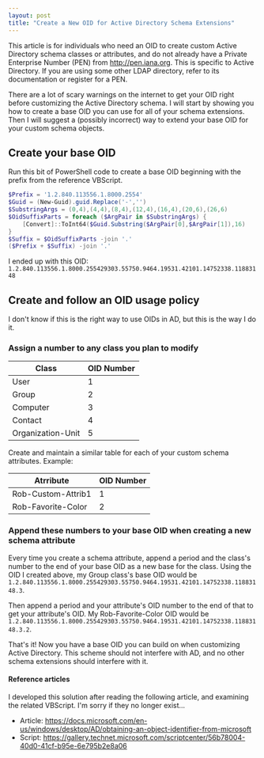 ```yaml
---
layout: post
title: "Create a New OID for Active Directory Schema Extensions"
---
```


This article is for individuals who need an OID to create custom Active Directory schema classes or attributes, and do not already have a Private Enterprise Number (PEN) from http://pen.iana.org. This is specific to Active Directory. If you are using some other LDAP directory, refer to its documentation or register for a PEN.

There are a lot of scary warnings on the internet to get your OID right before customizing the Active Directory schema. I will start by showing you how to create a base OID you can use for all of your schema extensions. Then I will suggest a (possibly incorrect) way to extend your base OID for your custom schema objects.

## Create your base OID
Run this bit of PowerShell code to create a base OID beginning with the prefix from the reference VBScript.

```powershell
$Prefix = '1.2.840.113556.1.8000.2554'
$Guid = (New-Guid).guid.Replace('-','')
$SubstringArgs = (0,4),(4,4),(8,4),(12,4),(16,4),(20,6),(26,6)
$OidSuffixParts = foreach ($ArgPair in $SubstringArgs) {
    [Convert]::ToInt64($Guid.Substring($ArgPair[0],$ArgPair[1]),16)
}
$Suffix = $OidSuffixParts -join '.'
($Prefix + $Suffix) -join '.'
```

I ended up with this OID: `1.2.840.113556.1.8000.255429303.55750.9464.19531.42101.14752338.11883148`

## Create and follow an OID usage policy
I don't know if this is the right way to use OIDs in AD, but this is the way I do it.

### Assign a number to any class you plan to modify

| Class | OID Number |
|-------|------------|
| User | 1 |
| Group | 2 |
| Computer | 3 |
| Contact | 4 |
| Organization-Unit | 5 |

Create and maintain a similar table for each of your custom schema attributes. Example:

| Atrribute | OID Number |
|-------|------------|
| Rob-Custom-Attrib1 | 1 |
| Rob-Favorite-Color | 2 |

### Append these numbers to your base OID when creating a new schema attribute

Every time you create a schema attribute, append a period and the class's number to the end of your base OID as a new base for the class. Using the OID I created above, my Group class's base OID would be `1.2.840.113556.1.8000.255429303.55750.9464.19531.42101.14752338.11883148.3`.

Then append a period and your attribute's OID number to the end of that to get your attribute's OID. My Rob-Favorite-Color OID would be `1.2.840.113556.1.8000.255429303.55750.9464.19531.42101.14752338.11883148.3.2`.

That's it! Now you have a base OID you can build on when customizing Active Directory. This scheme should not interfere with AD, and no other schema extensions should interfere with it.

#### Reference articles
I developed this solution after reading the following article, and examining the related VBScript. I'm sorry if they no longer exist...

* Article: https://docs.microsoft.com/en-us/windows/desktop/AD/obtaining-an-object-identifier-from-microsoft
* Script: https://gallery.technet.microsoft.com/scriptcenter/56b78004-40d0-41cf-b95e-6e795b2e8a06